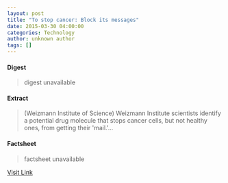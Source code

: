 ```yaml
---
layout: post
title: "To stop cancer: Block its messages"
date: 2015-03-30 04:00:00
categories: Technology
author: unknown author
tags: []
---
```



#### Digest
>digest unavailable

#### Extract
>(Weizmann Institute of Science) Weizmann Institute scientists identify a potential drug molecule that stops cancer cells, but not healthy ones, from getting their 'mail.'...

#### Factsheet
>factsheet unavailable

[Visit Link](http://www.eurekalert.org/pub_releases/2015-03/wios-tsc033015.php)


